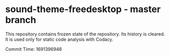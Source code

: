 # sound-theme-freedesktop - master branch

This repository contains frozen state of the repository.
Its history is cleared. It is used only for static code
analysis with Codacy.

Commit Time: 1691396946
